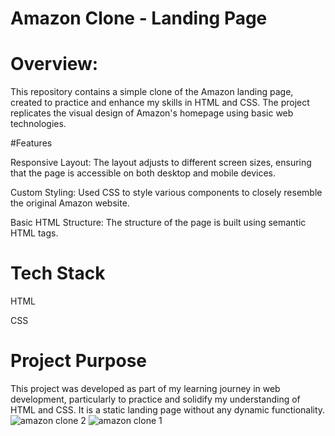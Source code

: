 
# Amazon Clone - Landing Page


# Overview:

This repository contains a simple clone of the Amazon landing page, created to practice and enhance my skills in HTML and CSS. The project replicates the visual design of Amazon's homepage using basic web technologies.



#Features

Responsive Layout: The layout adjusts to different screen sizes, ensuring that the page is accessible on both desktop and mobile devices.

Custom Styling: Used CSS to style various components to closely resemble the original Amazon website.


Basic HTML Structure: The structure of the page is built using semantic HTML tags.

# Tech Stack
HTML

CSS

# Project Purpose

This project was developed as part of my learning journey in web development, particularly to practice and solidify my understanding of HTML and CSS. It is a static landing page without any dynamic functionality.
![amazon clone 2](https://github.com/user-attachments/assets/16a986a6-6526-4c31-abab-a8c1582d0269)
![amazon clone 1](https://github.com/user-attachments/assets/1271f7ff-f782-4c77-b516-fbe806ebfc10)
